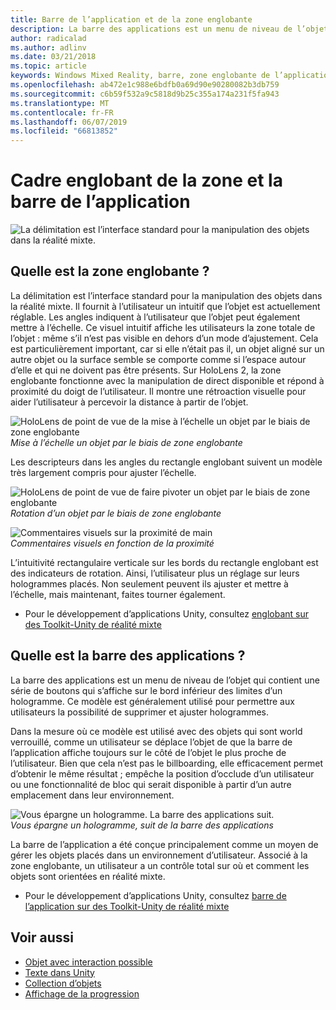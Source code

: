 ```yaml
---
title: Barre de l’application et de la zone englobante
description: La barre des applications est un menu de niveau de l’objet qui contient une série de boutons qui s’affiche sur le bord inférieur des limites d’un hologramme.
author: radicalad
ms.author: adlinv
ms.date: 03/21/2018
ms.topic: article
keywords: Windows Mixed Reality, barre, zone englobante de l’application
ms.openlocfilehash: ab472e1c988e6bdfb0a69d90e90280082b3db759
ms.sourcegitcommit: c6b59f532a9c5818d9b25c355a174a231f5fa943
ms.translationtype: MT
ms.contentlocale: fr-FR
ms.lasthandoff: 06/07/2019
ms.locfileid: "66813852"
---
```

# <a name="bounding-box-and-app-bar"></a>Cadre englobant de la zone et la barre de l’application
![La délimitation est l’interface standard pour la manipulation des objets dans la réalité mixte.](images/640px-boundingbox-hero.jpg)<br>

## <a name="what-is-the-bounding-box"></a>Quelle est la zone englobante ?

La délimitation est l’interface standard pour la manipulation des objets dans la réalité mixte. Il fournit à l’utilisateur un intuitif que l’objet est actuellement réglable. Les angles indiquent à l’utilisateur que l’objet peut également mettre à l’échelle. Ce visuel intuitif affiche les utilisateurs la zone totale de l’objet : même s’il n’est pas visible en dehors d’un mode d’ajustement. Cela est particulièrement important, car si elle n’était pas il, un objet aligné sur un autre objet ou la surface semble se comporte comme si l’espace autour d’elle et qui ne doivent pas être présents. Sur HoloLens 2, la zone englobante fonctionne avec la manipulation de direct disponible et répond à proximité du doigt de l’utilisateur. Il montre une rétroaction visuelle pour aider l’utilisateur à percevoir la distance à partir de l’objet. 

![HoloLens de point de vue de la mise à l’échelle un objet par le biais de zone englobante](images/HoloLens2_BoundingBox.gif)<br>
*Mise à l’échelle un objet par le biais de zone englobante*

Les descripteurs dans les angles du rectangle englobant suivent un modèle très largement compris pour ajuster l’échelle. 

![HoloLens de point de vue de faire pivoter un objet par le biais de zone englobante](images/HoloLens2_BoundingBox_Rotate.gif)<br>
*Rotation d’un objet par le biais de zone englobante*


![Commentaires visuels sur la proximité de main](images/HoloLens2_Proximity.gif)<br>
*Commentaires visuels en fonction de la proximité*

L’intuitivité rectangulaire verticale sur les bords du rectangle englobant est des indicateurs de rotation. Ainsi, l’utilisateur plus un réglage sur leurs hologrammes placés. Non seulement peuvent ils ajuster et mettre à l’échelle, mais maintenant, faites tourner également.

* Pour le développement d’applications Unity, consultez [englobant sur des Toolkit-Unity de réalité mixte](https://microsoft.github.io/MixedRealityToolkit-Unity/Documentation/README_BoundingBox.html)



## <a name="what-is-the-app-bar"></a>Quelle est la barre des applications ?

La barre des applications est un menu de niveau de l’objet qui contient une série de boutons qui s’affiche sur le bord inférieur des limites d’un hologramme. Ce modèle est généralement utilisé pour permettre aux utilisateurs la possibilité de supprimer et ajuster hologrammes.

Dans la mesure où ce modèle est utilisé avec des objets qui sont world verrouillé, comme un utilisateur se déplace l’objet de que la barre de l’application affiche toujours sur le côté de l’objet le plus proche de l’utilisateur. Bien que cela n’est pas le billboarding, elle efficacement permet d’obtenir le même résultat ; empêche la position d’occlude d’un utilisateur ou une fonctionnalité de bloc qui serait disponible à partir d’un autre emplacement dans leur environnement.

![Vous épargne un hologramme. La barre des applications suit.](images/HoloLens2_AppBarFollowing.gif)<br>
*Vous épargne un hologramme, suit de la barre des applications*

La barre de l’application a été conçue principalement comme un moyen de gérer les objets placés dans un environnement d’utilisateur. Associé à la zone englobante, un utilisateur a un contrôle total sur où et comment les objets sont orientées en réalité mixte.

* Pour le développement d’applications Unity, consultez [barre de l’application sur des Toolkit-Unity de réalité mixte](https://microsoft.github.io/MixedRealityToolkit-Unity/Documentation/README_AppBar.html)

## <a name="see-also"></a>Voir aussi
* [Objet avec interaction possible](interactable-object.md)
* [Texte dans Unity](text-in-unity.md)
* [Collection d’objets](object-collection.md)
* [Affichage de la progression](progress.md)
